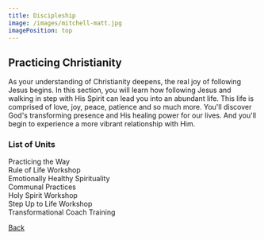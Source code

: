 ```yaml
---
title: Discipleship
image: /images/mitchell-matt.jpg
imagePosition: top
---
```


## Practicing Christianity

As your understanding of Christianity deepens, the real joy of following Jesus begins. In this section, you will learn how following Jesus and walking in step with His Spirit can lead you into an abundant life. This life is comprised of love, joy, peace, patience and so much more. You'll discover God's transforming presence and His healing power for our lives. And you'll begin to experience a more vibrant relationship with Him.

### List of Units

Practicing the Way<br>
Rule of Life Workshop<br>
Emotionally Healthy Spirituality<br>
Communal Practices<br>
Holy Spirit Workshop<br>
Step Up to Life Workshop<br>
Transformational Coach Training<br>

<a href="/discipleship" class="btn btn--primary">Back</a>